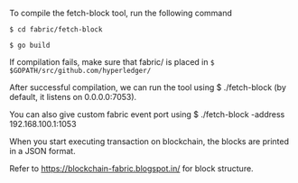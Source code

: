 To compile the fetch-block tool, run the following command

```$ cd fabric/fetch-block```

```$ go build```

If compilation fails, make sure that fabric/ is placed in ```$ $GOPATH/src/github.com/hyperledger/```

After successful compilation, we can run the tool using $ ./fetch-block (by default, it listens on 0.0.0.0:7053). 

You can also give custom fabric event port using $ ./fetch-block -address 192.168.100.1:1053

When you start executing transaction on blockchain, the blocks are printed in a JSON format.

Refer to https://blockchain-fabric.blogspot.in/ for block structure.
